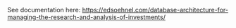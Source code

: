 See documentation here: https://edsoehnel.com/database-architecture-for-managing-the-research-and-analysis-of-investments/
